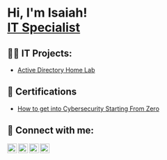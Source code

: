 <h1>Hi, I'm Isaiah! <br/><a href="https://github.com/isaiahm15">IT Specialist</a></h1>

<h2>👨‍💻 IT Projects:</h2>

  - [Active Directory Home Lab](https://github.com/isaiahm15/ActiveDirectoryLab)
<h2>📄 Certifications</h2>

- [How to get into Cybersecurity Starting From Zero](https://www.youtube.com/watch?v=a83ASGn_V_s)

<h2> 🤳 Connect with me:</h2>

[<img align="left" alt="JoshMadakor | YouTube" width="22px" src="https://cdn.jsdelivr.net/npm/simple-icons@v3/icons/youtube.svg" />][youtube]
[<img align="left" alt="JoshMadakor | Twitter" width="22px" src="https://cdn.jsdelivr.net/npm/simple-icons@v3/icons/twitter.svg" />][twitter]
[<img align="left" alt="JoshMadakor | LinkedIn" width="22px" src="https://cdn.jsdelivr.net/npm/simple-icons@v3/icons/linkedin.svg" />][linkedin]
[<img align="left" alt="JoshMadakor | Instagram" width="22px" src="https://cdn.jsdelivr.net/npm/simple-icons@v3/icons/instagram.svg" />][instagram]

[twitter]: https://x.com/zensofficial
[youtube]: https://www.youtube.com/channel/UCH8nZ11ttknqmbZxhpL9lrA
[instagram]: https://www.instagram.com/ayo.zens
[linkedin]: https://www.linkedin.com/in/ayozens
